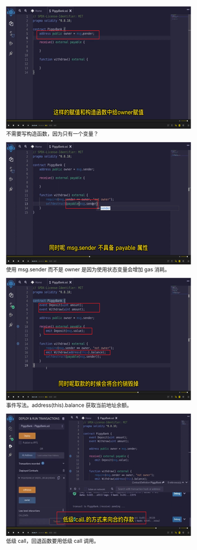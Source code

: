 <img src='./img/2022-06-08-09-45-02.png' height=333px></img>      
不需要写构造函数，因为只有一个变量？  
  
<img src='./img/2022-06-08-09-48-33.png' height=333px></img>      
使用 msg.sender 而不是 owner 是因为使用状态变量会增加 gas 消耗。  
  
<img src='./img/2022-06-08-09-50-26.png' height=333px></img>      
事件写法。address(this).balance 获取当前地址余额。  
  
<img src='./img/2022-06-08-09-51-51.png' height=333px></img>      
低级 call，回退函数要用低级 call 调用。  
